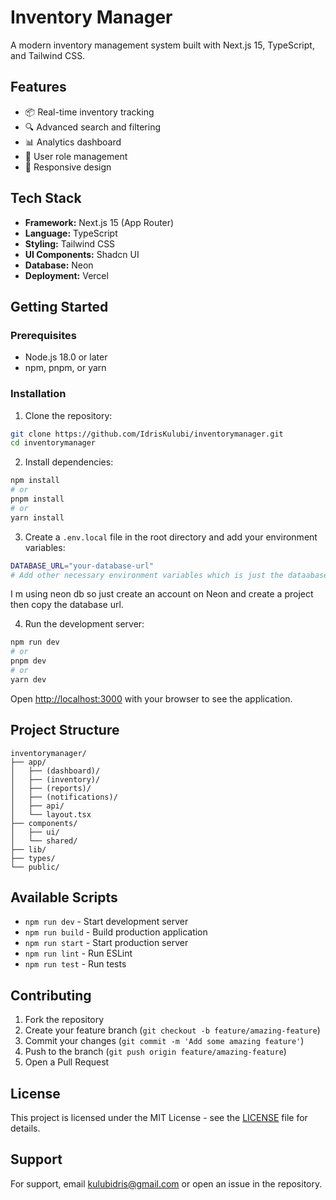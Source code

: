 # Inventory Manager

A modern inventory management system built with Next.js 15, TypeScript, and Tailwind CSS.

## Features

- 📦 Real-time inventory tracking
- 🔍 Advanced search and filtering
- 📊 Analytics dashboard
- 👥 User role management
- 📱 Responsive design

## Tech Stack

- **Framework:** Next.js 15 (App Router)
- **Language:** TypeScript
- **Styling:** Tailwind CSS
- **UI Components:** Shadcn UI
- **Database:** Neon
- **Deployment:** Vercel

## Getting Started

### Prerequisites

- Node.js 18.0 or later
- npm, pnpm, or yarn

### Installation

1. Clone the repository:
```bash
git clone https://github.com/IdrisKulubi/inventorymanager.git
cd inventorymanager
```

2. Install dependencies:
```bash
npm install
# or
pnpm install
# or
yarn install
```

3. Create a `.env.local` file in the root directory and add your environment variables:
   
```bash
DATABASE_URL="your-database-url"
# Add other necessary environment variables which is just the dataabase url
```
I m using neon db  so just create an account on Neon and create a project then copy the database url.

4. Run the development server:
```bash
npm run dev
# or
pnpm dev
# or
yarn dev
```

Open [http://localhost:3000](http://localhost:3000) with your browser to see the application.

## Project Structure

```
inventorymanager/
├── app/
│   ├── (dashboard)/
│   ├── (inventory)/
│   ├── (reports)/
│   ├── (notifications)/
│   ├── api/
│   └── layout.tsx
├── components/
│   ├── ui/
│   └── shared/
├── lib/
├── types/
└── public/
```

## Available Scripts

- `npm run dev` - Start development server
- `npm run build` - Build production application
- `npm run start` - Start production server
- `npm run lint` - Run ESLint
- `npm run test` - Run tests

## Contributing

1. Fork the repository
2. Create your feature branch (`git checkout -b feature/amazing-feature`)
3. Commit your changes (`git commit -m 'Add some amazing feature'`)
4. Push to the branch (`git push origin feature/amazing-feature`)
5. Open a Pull Request

## License

This project is licensed under the MIT License - see the [LICENSE](LICENSE) file for details.

## Support

For support, email [kulubidris@gmail.com](mailto:kulubiidris@gmail.com.com) or open an issue in the repository.
